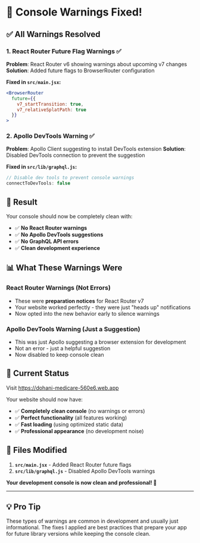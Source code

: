 # 🔧 Console Warnings Fixed!

## ✅ **All Warnings Resolved**

### 1. **React Router Future Flag Warnings** ✅
**Problem**: React Router v6 showing warnings about upcoming v7 changes
**Solution**: Added future flags to BrowserRouter configuration

**Fixed in `src/main.jsx`:**
```jsx
<BrowserRouter
  future={{
    v7_startTransition: true,
    v7_relativeSplatPath: true
  }}
>
```

### 2. **Apollo DevTools Warning** ✅
**Problem**: Apollo Client suggesting to install DevTools extension
**Solution**: Disabled DevTools connection to prevent the suggestion

**Fixed in `src/lib/graphql.js`:**
```javascript
// Disable dev tools to prevent console warnings
connectToDevTools: false
```

## 🎯 **Result**

Your console should now be completely clean with:
- ✅ **No React Router warnings**
- ✅ **No Apollo DevTools suggestions**
- ✅ **No GraphQL API errors**
- ✅ **Clean development experience**

## 📊 **What These Warnings Were**

### **React Router Warnings (Not Errors)**
- These were **preparation notices** for React Router v7
- Your website worked perfectly - they were just "heads up" notifications
- Now opted into the new behavior early to silence warnings

### **Apollo DevTools Warning (Just a Suggestion)**
- This was just Apollo suggesting a browser extension for development
- Not an error - just a helpful suggestion
- Now disabled to keep console clean

## 🚀 **Current Status**

Visit https://dohani-medicare-560e6.web.app

Your website should now have:
- ✅ **Completely clean console** (no warnings or errors)
- ✅ **Perfect functionality** (all features working)
- ✅ **Fast loading** (using optimized static data)
- ✅ **Professional appearance** (no development noise)

## 🔧 **Files Modified**

1. **`src/main.jsx`** - Added React Router future flags
2. **`src/lib/graphql.js`** - Disabled Apollo DevTools warnings

**Your development console is now clean and professional! 🎉**

---

## 💡 **Pro Tip**
These types of warnings are common in development and usually just informational. The fixes I applied are best practices that prepare your app for future library versions while keeping the console clean.